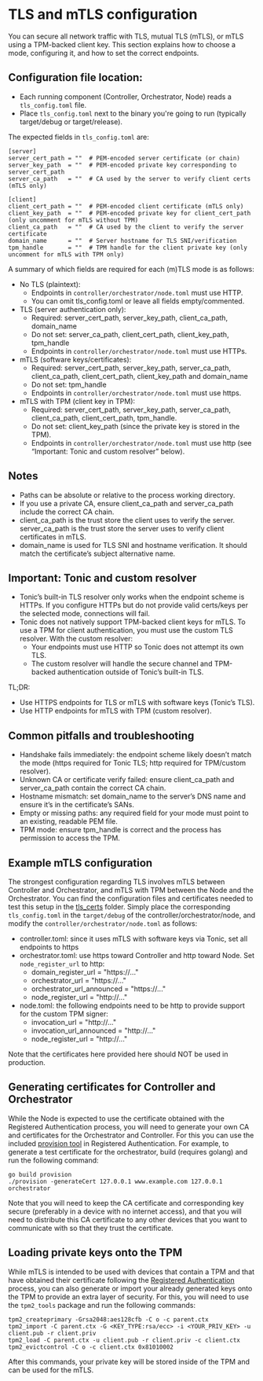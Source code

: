 
# TLS and mTLS configuration
You can secure all network traffic with TLS, mutual TLS (mTLS), or mTLS using a TPM-backed client key. This section explains how to choose a mode, configuring it, and how to set the correct endpoints.

## Configuration file location:
- Each running component (Controller, Orchestrator, Node) reads a `tls_config.toml` file.
- Place `tls_config.toml` next to the binary you're going to run (typically target/debug or target/release).

The expected fields in `tls_config.toml` are:

```
[server]
server_cert_path = ""  # PEM-encoded server certificate (or chain)
server_key_path  = ""  # PEM-encoded private key corresponding to server_cert_path
server_ca_path   = ""  # CA used by the server to verify client certs (mTLS only)

[client]
client_cert_path = ""  # PEM-encoded client certificate (mTLS only)
client_key_path  = ""  # PEM-encoded private key for client_cert_path (only uncomment for mTLS without TPM)
client_ca_path   = ""  # CA used by the client to verify the server certificate
domain_name      = ""  # Server hostname for TLS SNI/verification
tpm_handle       = ""  # TPM handle for the client private key (only uncomment for mTLS with TPM only)
```

A summary of which fields are required for each (m)TLS mode is as follows:
- No TLS (plaintext):
  - Endpoints in `controller/orchestrator/node.toml` must use HTTP.
  - You can omit tls_config.toml or leave all fields empty/commented.
- TLS (server authentication only):
  - Required: server_cert_path, server_key_path, client_ca_path, domain_name
  - Do not set: server_ca_path, client_cert_path, client_key_path, tpm_handle
  - Endpoints in `controller/orchestrator/node.toml` must use HTTPs.
- mTLS (software keys/certificates):
  - Required: server_cert_path, server_key_path, server_ca_path, client_ca_path, client_cert_path, client_key_path and domain_name
  - Do not set: tpm_handle
  - Endpoints in `controller/orchestrator/node.toml` must use https.
- mTLS with TPM (client key in TPM):
  - Required: server_cert_path, server_key_path, server_ca_path, client_ca_path, client_cert_path, tpm_handle.
  - Do not set: client_key_path (since the private key is stored in the TPM).
  - Endpoints in `controller/orchestrator/node.toml` must use http (see “Important: Tonic and custom resolver” below).

## Notes
- Paths can be absolute or relative to the process working directory.
- If you use a private CA, ensure client_ca_path and server_ca_path include the correct CA chain.
- client_ca_path is the trust store the client uses to verify the server. server_ca_path is the trust store the server uses to verify client certificates in mTLS.
- domain_name is used for TLS SNI and hostname verification. It should match the certificate’s subject alternative name.

## Important: Tonic and custom resolver
- Tonic’s built-in TLS resolver only works when the endpoint scheme is HTTPs. If you configure HTTPs but do not provide valid certs/keys per the selected mode, connections will fail.
- Tonic does not natively support TPM-backed client keys for mTLS. To use a TPM for client authentication, you must use the custom TLS resolver. With the custom resolver:
  - Your endpoints must use HTTP so Tonic does not attempt its own TLS.
  - The custom resolver will handle the secure channel and TPM-backed authentication outside of Tonic’s built-in TLS.

TL;DR:
- Use HTTPS endpoints for TLS or mTLS with software keys (Tonic’s TLS).
- Use HTTP endpoints for mTLS with TPM (custom resolver).

## Common pitfalls and troubleshooting
- Handshake fails immediately: the endpoint scheme likely doesn’t match the mode (https required for Tonic TLS; http required for TPM/custom resolver).
- Unknown CA or certificate verify failed: ensure client_ca_path and server_ca_path contain the correct CA chain.
- Hostname mismatch: set domain_name to the server’s DNS name and ensure it’s in the certificate’s SANs.
- Empty or missing paths: any required field for your mode must point to an existing, readable PEM file.
- TPM mode: ensure tpm_handle is correct and the process has permission to access the TPM.

## Example mTLS configuration
The strongest configuration regarding TLS involves mTLS between Controller and Orchestrator, and mTLS with TPM between the Node and the Orchestrator. You can find the configuration files and certificates needed to test this setup in the [tls_certs](https://github.com/edgeless-project/edgeless/tree/main/edgeless_api/src/grpc_impl/tls_certs/) folder. Simply place the corresponding `tls_config.toml` in the `target/debug` of the controller/orchestrator/node, and modify the `controller/orchestrator/node.toml` as follows:

- controller.toml: since it uses mTLS with software keys via Tonic, set all endpoints to https
- orchestrator.toml: use https toward Controller and http toward Node. Set `node_register_url` to http:
    - domain_register_url = "https://..."
    - orchestrator_url = "https://..."
    - orchestrator_url_announced = "https://..."
    - node_register_url = "http://..."
- node.toml: the following endpoints need to be http to provide support for the custom TPM signer:
    - invocation_url = "http://..."
    - invocation_url_announced = "http://..."
    - node_register_url = "http://..."

Note that the certificates here provided here should NOT be used in production.

## Generating certificates for Controller and Orchestrator
While the Node is expected to use the certificate obtained with the Registered Authentication process, you will need to generate your own CA and certificates for the Orchestrator and Controller. For this you can use the included [provision tool](https://github.com/edgeless-project/Registered-Authentication/tree/main/Provisioning) in Registered Authentication. For example, to generate a test certificate for the orchestrator, build (requires golang) and run the following command:
```
go build provision
./provision -generateCert 127.0.0.1 www.example.com 127.0.0.1 orchestrator
```
Note that you will need to keep the CA certificate and corresponding key secure (preferably in a device with no internet access), and that you will need to distribute this CA certificate to any other devices that you want to communicate with so that they trust the certificate.

## Loading private keys onto the TPM
While mTLS is intended to be used with devices that contain a TPM and that have obtained their certificate following the [Registered Authentication](https://github.com/edgeless-project/Registered-Authentication) process, you can also generate or import your already generated keys onto the TPM to provide an extra layer of security. For this, you will need to use the `tpm2_tools` package and run the following commands:
```
tpm2_createprimary -Grsa2048:aes128cfb -C o -c parent.ctx
tpm2_import -C parent.ctx -G <KEY_TYPE:rsa/ecc> -i <YOUR_PRIV_KEY> -u client.pub -r client.priv
tpm2_load -C parent.ctx -u client.pub -r client.priv -c client.ctx
tpm2_evictcontrol -C o -c client.ctx 0x81010002
```

After this commands, your private key will be stored inside of the TPM and can be used for the mTLS.